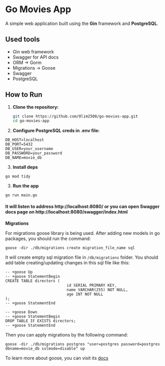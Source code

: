 # Go Movies App

A simple web application built using the **Gin** framework and **PostgreSQL**.

## Used tools
* Gin web framework
* Swagger for API docs
* ORM -> Gorm
* Migrations -> Goose
* Swagger
* PostgreSQL

## How to Run

1. **Clone the repository:**

   ```bash
   git clone https://github.com/Olim2508/go-movies-app.git
   cd go-movies-app

2. **Configure PostgreSQL creds in .env file:**
```
DB_HOST=localhost
DB_PORT=5432
DB_USER=your_username
DB_PASSWORD=your_password
DB_NAME=movie_db
```
3. **Install deps**
```
go mod tidy
```

3. **Run the app**
```
go run main.go
```
#### It will listen to address http://localhost:8080/ or you can open Swagger docs page on http://localhost:8080/swagger/index.html


**Migrations**

For migrations goose library is being used. After adding new models in go packages, you should run the command:
```
goose -dir ./db/migrations create migration_file_name sql
```

It will create empty sql migration file in `/db/migrations` folder. You should add table creating/updating changes in this sql file like this:
```
-- +goose Up
-- +goose StatementBegin
CREATE TABLE directors (
                           id SERIAL PRIMARY KEY,
                           name VARCHAR(255) NOT NULL,
                           age INT NOT NULL
);
-- +goose StatementEnd

-- +goose Down
-- +goose StatementBegin
DROP TABLE IF EXISTS directors;
-- +goose StatementEnd
```


Then you can apply migrations by the following command:
```
goose -dir ./db/migrations postgres "user=postgres password=postgres dbname=movie_db sslmode=disable" up
```

To learn more about goose, you can visit its [docs](https://github.com/pressly/goose?tab=readme-ov-file)
